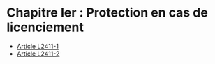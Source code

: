 # Chapitre Ier : Protection en cas de licenciement

* [Article L2411-1](./LEGIARTI000031197944.md)
* [Article L2411-2](./LEGIARTI000006902293.md)
